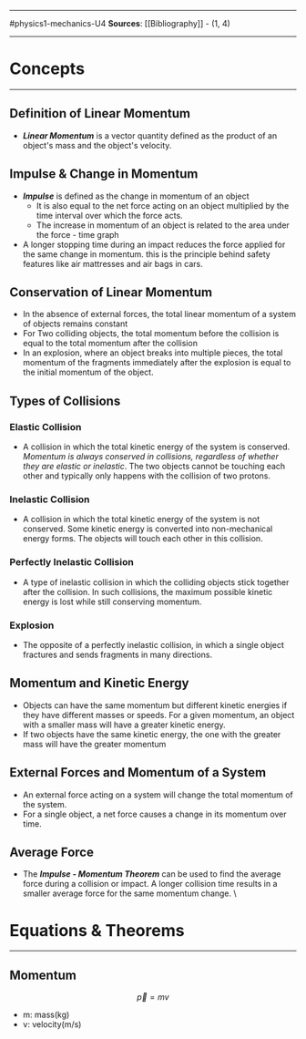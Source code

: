 ___________________
#physics1-mechanics-U4 
**Sources**: [[Bibliography]] - (1, 4)
_______________________
# Concepts
__________________
## Definition of Linear Momentum
- ***Linear Momentum*** is a vector quantity defined as the product of an object's mass and the object's velocity.
## Impulse & Change in Momentum
- ***Impulse*** is defined as the change in momentum of an object
	- It is also equal to the net force acting on an object multiplied by the time interval over which the force acts.
	- The increase in momentum of an object is related to the area under the force - time graph
- A longer stopping time during an impact reduces the force applied for the same change in momentum. this is the principle behind safety features like air mattresses and air bags in cars. 
## Conservation of Linear Momentum
- In the absence of external forces, the total linear momentum of a system of objects remains constant
- For Two colliding objects, the total momentum before the collision is equal to the total momentum after the collision
- In an explosion, where an object breaks into multiple pieces, the total momentum of the fragments immediately after the explosion is equal to the initial momentum of the object. 
## Types of Collisions
### Elastic Collision
- A collision in which the total kinetic energy of the system is conserved. *Momentum is always conserved in collisions, regardless of whether they are elastic or inelastic*. The two objects cannot be touching each other and typically only happens with the collision of two protons.
### Inelastic Collision
- A collision in which the total kinetic energy of the system is not conserved. Some kinetic energy is converted into non-mechanical energy forms. The objects will touch each other in this collision.
### Perfectly Inelastic Collision
- A type of inelastic collision in which the colliding objects stick together after the collision. In such collisions, the maximum possible kinetic energy is lost while still conserving momentum. 
### Explosion
- The opposite of a perfectly inelastic collision, in which a single object fractures and sends fragments in many directions. 
## Momentum and Kinetic Energy 
- Objects can have the same momentum but different kinetic energies if they have different masses or speeds. For a given momentum, an object with a smaller mass will have a greater kinetic energy. 
- If two objects have the same kinetic energy, the one with the greater mass will have the greater momentum 
## External Forces and Momentum of a System
- An external force acting on a system will change the total momentum of the system. 
- For a single object, a net force causes a change in its momentum over time. 
## Average Force
- The ***Impulse - Momentum Theorem*** can be used to find the average force during a collision or impact. A longer collision time results in a smaller average force for the same momentum change. \

# Equations & Theorems
_________________________________
## Momentum
$$
	\vec{p} = mv
$$
- m: mass(kg)
- v: velocity(m/s)
